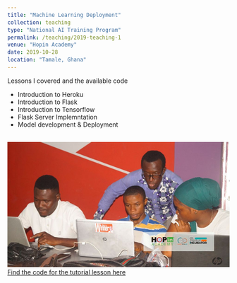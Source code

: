 ```yaml
---
title: "Machine Learning Deployment"
collection: teaching
type: "National AI Training Program"
permalink: /teaching/2019-teaching-1
venue: "Hopin Academy"
date: 2019-10-28
location: "Tamale, Ghana"
---
```

Lessons I covered and the available code

* Introduction to Heroku
* Introduction to Flask
* Introduction to Tensorflow
* Flask Server Implemntation
* Model development & Deployment

<br/><img src='/images/hopin.jpg'>
[Find the code for the tutorial lesson here](https://github.com/DrCod/model-deployment-hopinacademy-tutorials)


